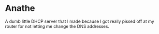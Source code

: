# Anathe
A dumb little DHCP server that I made because I got really pissed off at my router for not letting me change the DNS addresses.
